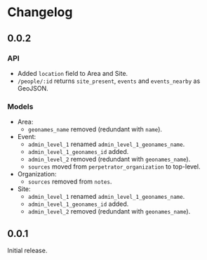 # Changelog

## 0.0.2

### API

* Added `location` field to Area and Site.
* `/people/:id` returns `site_present`, `events` and `events_nearby` as GeoJSON.

### Models

* Area:
  * `geonames_name` removed (redundant with `name`).
* Event:
  * `admin_level_1` renamed `admin_level_1_geonames_name`.
  * `admin_level_1_geonames_id` added.
  * `admin_level_2` removed (redundant with `geonames_name`).
  * `sources` moved from `perpetrator_organization` to top-level.
* Organization:
  * `sources` removed from `notes`.
* Site:
  * `admin_level_1` renamed `admin_level_1_geonames_name`.
  * `admin_level_1_geonames_id` added.
  * `admin_level_2` removed (redundant with `geonames_name`).

## 0.0.1

Initial release.
